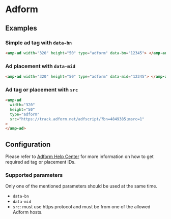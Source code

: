 # Adform

## Examples

### Simple ad tag with `data-bn`

```html
<amp-ad width="320" height="50" type="adform" data-bn="12345"> </amp-ad>
```

### Ad placement with `data-mid`

```html
<amp-ad width="320" height="50" type="adform" data-mid="12345"> </amp-ad>
```

### Ad tag or placement with `src`

```html
<amp-ad
  width="320"
  height="50"
  type="adform"
  src="https://track.adform.net/adfscript/?bn=4849385;msrc=1"
>
</amp-ad>
```

## Configuration

Please refer to [Adform Help Center](https://www.adform.com) for more
information on how to get required ad tag or placement IDs.

### Supported parameters

Only one of the mentioned parameters should be used at the same time.

-   `data-bn`
-   `data-mid`
-   `src`: must use https protocol and must be from one of the
    allowed Adform hosts.
